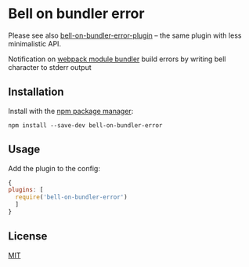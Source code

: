 # Bell on bundler error

Please see also [bell-on-bundler-error-plugin](https://github.com/senotrusov/bell-on-bundler-error-plugin) – the same plugin with less minimalistic API.

Notification on [webpack module bundler](http://webpack.github.io/) build errors by writing bell character to stderr output

## Installation

Install with the [npm package manager](https://github.com/npm/npm):

```
npm install --save-dev bell-on-bundler-error
```

## Usage

Add the plugin to the config:

```javascript
{
plugins: [
  require('bell-on-bundler-error')
  ]
}
```

## License
[MIT](LICENSE)
